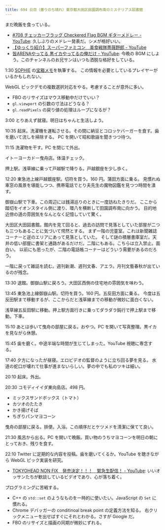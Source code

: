 ```yaml
---
title: 694 日目（曇りのち晴れ）東京都大田区田園調布南のミステリアス図書館
---
```


まだ晩飯を食っている。

* [&#x23;708 チェッカーフラッグ Checkered Flag BGM ギターメドレー - YouTube](https://www.youtube.com/watch?v=0ST0CnSaqFQ):
  久しぶりのメドレー発表だ。シメが格好いい。
* [【ゆっくり紹介】スーパーファミコン　美食戦隊薔薇野郎 - YouTube](https://www.youtube.com/watch?v=q8okEPi7W-c)
* [皆ARENAやってる 黒イカやってるの俺だけ - YouTube](https://www.youtube.com/watch?v=spIEKXtu1xU):
  今晩の BGM にしよう。このチャンネルのお兄サンはいつも洒脱な格好をしている。

1:30 [SOPHIE][dtp22] の[宝箱メモ](https://gist.github.com/showa-yojyo/27694123585d53c0c35b5578dfd4afef)を執筆する。
この情報を必要としているプレイヤーがいるかもしれない。

WebGL ピックデモの複数選択対応をやる。考慮することが意外に多い。

* FBO のリサイズはマウス移動中だけでいい？
* `gl.viewport` の引数の寸法はどうなる？
* `gl.readPixels` の戻り値の処理はループになるが？

3:00 とりあえず就寝。明日はちゃんと生活しよう。

10:35 起床。洗濯機を運転させる。その間に納豆とコロッケバーガーを食す。歯を磨いて流しを掃除する。
PC を開いて昭和歌謡を聞きつつ待つ。

11:15 洗濯物を干す。PC を閉じて外出。

イトーヨーカドー曳舟店。体温チェック。

押上駅。浅草線に乗って戸越駅で降りる。戸越銀座を少し歩く。

12:20 東急池上線戸越銀座駅。切符を買う。160 円。蒲田方面に乗る。
見慣れぬ車窓の風景を堪能しつつ、携帯電話でとり夫先生の魔物図鑑を見つつ時間を潰す。

御嶽山駅で下車。この周辺には銭湯巡りのときに一度訪ねたきりだ。
ここから踏切をイオンスタイル側に渡り、環八を横断して田園調布南に向かう。
目的地近傍の道の雰囲気をなんとなく記憶していて驚く。

大田区大田図書館。館内を見て回ると、過去の訪問で見落としていた部屋が二つも三つもあることに気づいて愕然とする。
まず一階の児童室。これは新聞雑誌コーナーと逆のエリアにあって見落としていた。
そして謎の積層書庫室だ。天井の低い部屋に書架と通路があるだけだ。二階にもある。こちらは立入禁止。面白い。
以前にも思ったが、二階の電話帳コーナーはどういう需要があるのだろう。

一階に戻って雑誌を読む。週刊新潮、週刊文春、アエラ。月刊文藝春秋が出ているのが残念。

13:30 退館。御嶽山駅に戻ろう。大田区西側の住宅地の雰囲気を味わう。

13:45 東急池上線御嶽山駅。切符を買う。160 円。五反田方面に乗る。
今度は五反田駅まで移動するが、ここからだと浅草線までの移動が微妙に面白くない。

浅草線五反田駅に移動。押上駅方面行きに乗ってダラダラ鈍行で押上駅まで移動。下車。

15:10 あとは歩いて曳舟の部屋に戻る。おやつ。PC を開いて写真整理。黒イカを見ながら休憩。

15:45 歯を磨く。中途半端な時間が生じてしまった。YouTube 視聴に専念する。

17:40 夕方になったが昼寝。エロビデオの監督のように立ち回る夢を見る。
水道の蛇口が壊れて仕事が進まないらしい。夢の中でも私のツキは細い。

20:10 起床。外出。

20:30 コモディイイダ東向島店。498 円。

* ミックスサンドボックス（トマト）
* カツオのたたき
* かき揚げそば
* ちぎりパンマヨコーン

曳舟の部屋に戻る。排便。入浴。この順序だとケツメドを清潔に保てて良い。

21:30 風呂から出る。PC を開いて晩飯。買い物のうちマヨコーンを明日の朝にとっておき、残りを食す。

22:10 Twitter に定期的な内容を投稿。歯を磨いてくるか。YouTube を聴きながら
WebGL ピック実装を研究。

* [TOKYOHEAD NON FIX　発売決定！！！　緊急生配信！ - YouTube](https://www.youtube.com/watch?v=kYrHB7RxMEo):
  いいオッサンたちが歓談しているビデオであり、心が落ち着く。

プログラミングに苦戦する。

* C++ の `std::set` のようなものを一時的に使いたい。JavaScript の `Set` に慣れる。
* Chrome デバッガーの conditinoal break point の定義方法を知る。
  右クリックメニューを出せばすぐにそれとわかる。さすが Google だ。
* FBO のリサイズと描画の同期が微妙にずれる。

[dtp22]: https://wodifes.net/game/show/469
